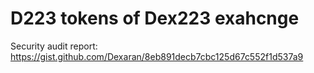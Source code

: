 # D223 tokens of Dex223 exahcnge

Security audit report: https://gist.github.com/Dexaran/8eb891decb7cbc125d67c552f1d537a9
